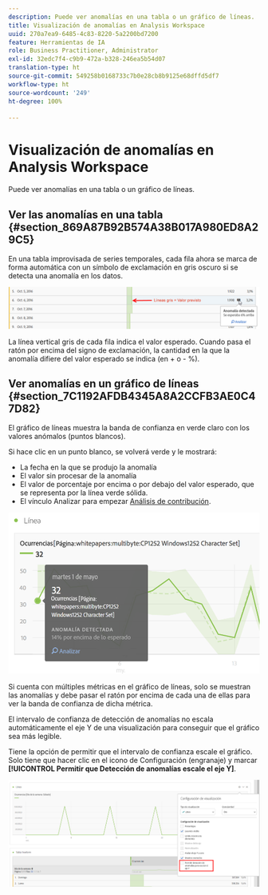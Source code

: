 ```yaml
---
description: Puede ver anomalías en una tabla o un gráfico de líneas.
title: Visualización de anomalías en Analysis Workspace
uuid: 270a7ea9-6485-4c83-8220-5a2200bd7200
feature: Herramientas de IA
role: Business Practitioner, Administrator
exl-id: 32edc7f4-c9b9-472a-b328-246ea5b54d07
translation-type: ht
source-git-commit: 549258b0168733c7b0e28cb8b9125e68dffd5df7
workflow-type: ht
source-wordcount: '249'
ht-degree: 100%

---
```


# Visualización de anomalías en Analysis Workspace

Puede ver anomalías en una tabla o un gráfico de líneas.

## Ver las anomalías en una tabla {#section_869A87B92B574A38B017A980ED8A29C5}

En una tabla improvisada de series temporales, cada fila ahora se marca de forma automática con un símbolo de exclamación en gris oscuro si se detecta una anomalía en los datos.

![](assets/anomaly_detected.png)

La línea vertical gris de cada fila indica el valor esperado. Cuando pasa el ratón por encima del signo de exclamación, la cantidad en la que la anomalía difiere del valor esperado se indica (en + o - %).

## Ver anomalías en un gráfico de líneas {#section_7C1192AFDB4345A8A2CCFB3AE0C47D82}

El gráfico de líneas muestra la banda de confianza en verde claro con los valores anómalos (puntos blancos).

Si hace clic en un punto blanco, se volverá verde y le mostrará:

* La fecha en la que se produjo la anomalía
* El valor sin procesar de la anomalía
* El valor de porcentaje por encima o por debajo del valor esperado, que se representa por la línea verde sólida.
* El vínculo Analizar para empezar [Análisis de contribución](/help/analyze/analysis-workspace/virtual-analyst/contribution-analysis/ca-tokens.md).

![](assets/anomaly_linechart.png)

Si cuenta con múltiples métricas en el gráfico de líneas, solo se muestran las anomalías y debe pasar el ratón por encima de cada una de ellas para ver la banda de confianza de dicha métrica.

El intervalo de confianza de detección de anomalías no escala automáticamente el eje Y de una visualización para conseguir que el gráfico sea más legible.

Tiene la opción de permitir que el intervalo de confianza escale el gráfico. Solo tiene que hacer clic en el icono de Configuración (engranaje) y marcar **[!UICONTROL Permitir que Detección de anomalías escale el eje Y]**.

![](assets/scale-y-axis.png)
